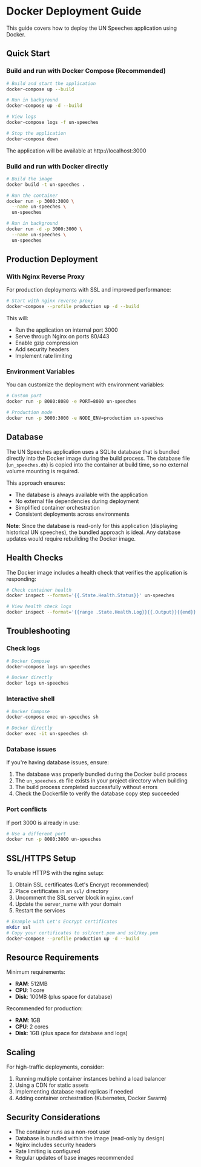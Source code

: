# Docker Deployment Guide

This guide covers how to deploy the UN Speeches application using Docker.

## Quick Start

### Build and run with Docker Compose (Recommended)

```bash
# Build and start the application
docker-compose up --build

# Run in background
docker-compose up -d --build

# View logs
docker-compose logs -f un-speeches

# Stop the application
docker-compose down
```

The application will be available at http://localhost:3000

### Build and run with Docker directly

```bash
# Build the image
docker build -t un-speeches .

# Run the container
docker run -p 3000:3000 \
  --name un-speeches \
  un-speeches

# Run in background
docker run -d -p 3000:3000 \
  --name un-speeches \
  un-speeches
```

## Production Deployment

### With Nginx Reverse Proxy

For production deployments with SSL and improved performance:

```bash
# Start with nginx reverse proxy
docker-compose --profile production up -d --build
```

This will:

- Run the application on internal port 3000
- Serve through Nginx on ports 80/443
- Enable gzip compression
- Add security headers
- Implement rate limiting

### Environment Variables

You can customize the deployment with environment variables:

```bash
# Custom port
docker run -p 8080:8080 -e PORT=8080 un-speeches

# Production mode
docker run -p 3000:3000 -e NODE_ENV=production un-speeches
```

## Database

The UN Speeches application uses a SQLite database that is bundled directly into the Docker image during the build process. The database file (`un_speeches.db`) is copied into the container at build time, so no external volume mounting is required.

This approach ensures:
- The database is always available with the application
- No external file dependencies during deployment
- Simplified container orchestration
- Consistent deployments across environments

**Note**: Since the database is read-only for this application (displaying historical UN speeches), the bundled approach is ideal. Any database updates would require rebuilding the Docker image.

## Health Checks

The Docker image includes a health check that verifies the application is responding:

```bash
# Check container health
docker inspect --format='{{.State.Health.Status}}' un-speeches

# View health check logs
docker inspect --format='{{range .State.Health.Log}}{{.Output}}{{end}}' un-speeches
```

## Troubleshooting

### Check logs

```bash
# Docker Compose
docker-compose logs un-speeches

# Docker directly
docker logs un-speeches
```

### Interactive shell

```bash
# Docker Compose
docker-compose exec un-speeches sh

# Docker directly
docker exec -it un-speeches sh
```

### Database issues

If you're having database issues, ensure:

1. The database was properly bundled during the Docker build process
2. The `un_speeches.db` file exists in your project directory when building
3. The build process completed successfully without errors
4. Check the Dockerfile to verify the database copy step succeeded

### Port conflicts

If port 3000 is already in use:

```bash
# Use a different port
docker run -p 8080:3000 un-speeches
```

## SSL/HTTPS Setup

To enable HTTPS with the nginx setup:

1. Obtain SSL certificates (Let's Encrypt recommended)
2. Place certificates in an `ssl/` directory
3. Uncomment the SSL server block in `nginx.conf`
4. Update the server_name with your domain
5. Restart the services

```bash
# Example with Let's Encrypt certificates
mkdir ssl
# Copy your certificates to ssl/cert.pem and ssl/key.pem
docker-compose --profile production up -d --build
```

## Resource Requirements

Minimum requirements:

- **RAM**: 512MB
- **CPU**: 1 core
- **Disk**: 100MB (plus space for database)

Recommended for production:

- **RAM**: 1GB
- **CPU**: 2 cores
- **Disk**: 1GB (plus space for database and logs)

## Scaling

For high-traffic deployments, consider:

1. Running multiple container instances behind a load balancer
2. Using a CDN for static assets
3. Implementing database read replicas if needed
4. Adding container orchestration (Kubernetes, Docker Swarm)

## Security Considerations

- The container runs as a non-root user
- Database is bundled within the image (read-only by design)
- Nginx includes security headers
- Rate limiting is configured
- Regular updates of base images recommended

